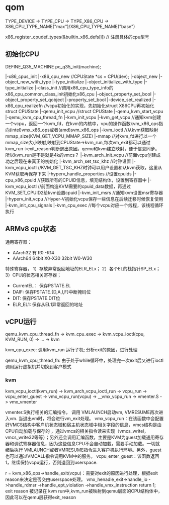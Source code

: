 # qom

TYPE_DEVICE -> TYPE_CPU -> TYPE_X86_CPU -> X86_CPU_TYPE_NAME("max")/X86_CPU_TYPE_NAME("base")

x86_register_cpudef_types(&builtin_x86_defs[i]) // 注册具体的cpu型号

## 初始化CPU

DEFINE_Q35_MACHINE
pc_q35_init(machine);

|-x86_cpus_init
	|-x86_cpu_new                           //CPUState *cs = CPU(dev);
		|-object_new
			|-object_new_with_type
				|-type_initialize
				|-object_initialize_with_type
					|-type_initialize
						|-class_init        //调用x86_cpu_type_info的x86_cpu_common_class_init初始化x86_cpu
		|-object_property_set_bool
			|-object_property_set_qobject
				|-property_set_bool
					|-device_set_realized
						|-x86_cpu_realizefn   //vcpu初始化的实现，先初始化struct X86CPU再初始化struct CPUState 
							|-qemu_init_vcpu  //struct CPUState
								|-qemu_kvm_start_vcpu
									|-qemu_kvm_cpu_thread_fn
										|-kvm_init_vcpu
											|-kvm_get_vcpu        //通知kvm创建一个vcpu，返回一个kvm_fd，在kvm的内核中，vpu的操作函数kvm_x86_ops指向(intel)vmx_x86_ops或者(amd)svm_x86_ops
											|-kvm_ioctl           //从kvm获取映射mmap_size(KVM_GET_VCPU_MMAP_SIZE)
											|-mmap                //对kvm_fd进行以一个mmap_size大小映射,映射到CPUState->kvm_run,每次vm_exit都可以通过kvm_run->exit_reason判断退出原因。qemu和kvm建立映射，便于信息同步。所以kvm_run是不是就是4k的vmcs？
											|-kvm_arch_init_vcpu  //前面vcpu创建成功之后现在来真正的初始化
												|-kvm_arch_set_tsc_khz      //时钟设置
												|-kvm_vcpu_ioctl            //KVM_GET_TSC_KHZ时钟可以用户设置和从kvm获取，这里从KVM获取再保存下来
												|-hyperv_handle_properties  //设置cpuids
												|-cpu_x86_cpuid             //获取所有的CPUID信息，填充结构体，设置到寄存器中
												|-kvm_vcpu_ioctl            //前面构造KVM需要的cpuid_data数据，再通过KVM_SET_CPUID2给kvm设置cpuid
												|-kvm_init_msrs             //通知kvm设置msr寄存器
												|-hyperv_init_vcpu          //Hyper-V初始化vcpu保存一些信息在后续迁移时候恢复使用
										|-kvm_init_cpu_signals
										|-kvm_cpu_exec //每个vcpu对应一个线程，该线程循环执行

## ARMv8 cpu状态

通用寄存器：
- AArch32 有 R0 -R14
- AArch64 64bit X0-X30 32bit W0-W30

特殊寄存器，
1）存放异常返回地址的ELR_ELx；
2）各个EL的栈指针SP_ELx；
3）CPU的状态相关寄存器；

- CurrentEL： 保存PSTATE.EL
- DAIF: 保存PSTATE.{D,A,I,F}中断掩码位
- DIT: 保存PSTATE.DIT位
- ELR_EL1: 保存从EL1异常返回的地址




## vCPU运行

qemu_kvm_cpu_thread_fn -> kvm_cpu_exec -> kvm_vcpu_ioctl(cpu, KVM_RUN, 0) -> ... -> kvm

kvm_cpu_exec: 调用kvm_run 运行子机; 分析exit的原因，进行处理

qemu_kvm_cpu_thread_fn: 由于处于while循环中，处理完一次exit后又进行ioctl调用运行虚拟机并切换到客户模式

### kvm

kvm_vcpu_ioctl(kvm_run) -> kvm_arch_vcpu_ioctl_run -> vcpu_run -> vcpu_enter_guest -> vmx_vcpu_run(vcpu) ->  __vmx_vcpu_run -> vmenter.S -> vmx_vmenter

vmenter.S执行相关的汇编指令， 调用 VMLAUNCH启动vm, VMRESUME再次进入vm. 当退出vm时，将会进行vm_exit处理。
vmx_vcpu_run：在该函数中会配置好VMCS结构中客户机状态域和宿主机状态域中相关字段的信息，vmcs结构是由CPU自动加载与保存的 ，通过vmcs的相关指令读来实现（vmcs_writel，vmcs_write32等等）；另外还会调用汇编函数，主要是KVM为guest加载通用寄存器和调试寄存器信息，因为这些信息CPU不会自动加载，需要手动加载。一切就绪后执行 VMLAUNCH或者VMRESUME指令进入客户机执行环境。另外，guest也可以通过VMCALL指令调用KVM中的服务。
vcpu_enter_guest：该函数返回1，继续保持vcpu运行，否则退回到userspace.

r = kvm_x86_ops->handle_exit(vcpu)：需要对exit的原因进行处理，根据exit reason来决定是否交由userspace处理。
vmx_henadle_exit->handle_io
                ->handle_rdmsr
                ->handle_ept_violation
                ->handle_vmx_instruction return 1;
exit reason 被记录在 kvm run中,kvm_run被映射到qemu层面的CPU结构体中，因此可以在qemu层获得exit_reason
